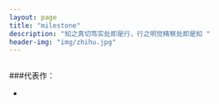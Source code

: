 ```yaml
---
layout: page
title: "milestone"
description: "知之真切笃实处即是行，行之明觉精察处即是知 "
header-img: "img/zhihu.jpg"
---
```



<center>
    <p><img src="" align="center"></p>
</center>


###代表作：


- [](http://)







